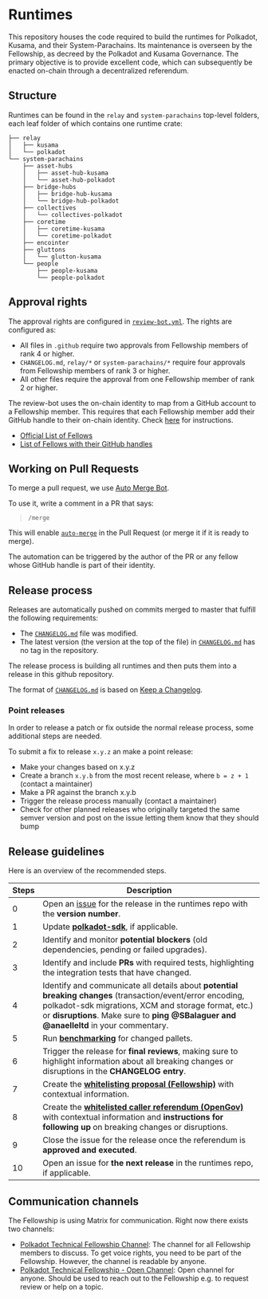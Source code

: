 # Runtimes

This repository houses the code required to build the runtimes for Polkadot, Kusama, and their System-Parachains. Its maintenance is overseen by the Fellowship, as decreed by the Polkadot and Kusama Governance. The primary objective is to provide excellent code, which can subsequently be enacted on-chain through a decentralized referendum.

## Structure

Runtimes can be found in the `relay` and `system-parachains` top-level folders, each leaf folder of which contains one runtime crate:

<!-- Run "tree -I 'target' -d -L 3" and then delete some folders from Polkadot and Kusama. -->

```pre
├── relay
│   ├── kusama
│   └── polkadot
└── system-parachains
    ├── asset-hubs
    │   ├── asset-hub-kusama
    │   └── asset-hub-polkadot
    ├── bridge-hubs
    │   ├── bridge-hub-kusama
    │   └── bridge-hub-polkadot
    ├── collectives
    │   └── collectives-polkadot
    ├── coretime
    │   ├── coretime-kusama
    │   └── coretime-polkadot
    ├── encointer
    ├── gluttons
    │   └── glutton-kusama
    └── people
        ├── people-kusama
        └── people-polkadot
```

## Approval rights

The approval rights are configured in [`review-bot.yml`](.github/review-bot.yml). The rights are configured as:

- All files in `.github` require two approvals from Fellowship members of rank 4 or higher.
- `CHANGELOG.md`, `relay/*` or `system-parachains/*` require four approvals from Fellowship members of rank 3 or higher.
- All other files require the approval from one Fellowship member of rank 2 or higher.

The review-bot uses the on-chain identity to map from a GitHub account to a Fellowship member. This requires that each Fellowship member add their GitHub handle to their on-chain identity. Check [here](docs/on-chain-identity.md) for instructions.

- [Official List of Fellows](https://polkadot-fellows.github.io/dashboard/#/members)
- [List of Fellows with their GitHub handles](https://fellowship.tasty.limo/)

## Working on Pull Requests

To merge a pull request, we use [Auto Merge Bot](https://github.com/paritytech/auto-merge-bot).

To use it, write a comment in a PR that says:

> `/merge`

This will enable [`auto-merge`](https://docs.github.com/en/pull-requests/collaborating-with-pull-requests/incorporating-changes-from-a-pull-request/automatically-merging-a-pull-request) in the Pull Request (or merge it if it is ready to merge).

The automation can be triggered by the author of the PR or any fellow whose GitHub handle is part of their identity.

## Release process

Releases are automatically pushed on commits merged to master that fulfill the following requirements:

- The [`CHANGELOG.md`](CHANGELOG.md) file was modified.
- The latest version (the version at the top of the file) in [`CHANGELOG.md`](CHANGELOG.md) has no tag in the repository.

The release process is building all runtimes and then puts them into a release in this github repository.

The format of [`CHANGELOG.md`](CHANGELOG.md) is based on [Keep a Changelog](https://keepachangelog.com/en/1.0.0/).

### Point releases

In order to release a patch or fix outside the normal release process, some additional steps are needed.

To submit a fix to release `x.y.z` an make a point release:

- Make your changes based on x.y.z
- Create a branch `x.y.b` from the most recent release, where `b = z + 1` (contact a maintainer)
- Make a PR against the branch x.y.b
- Trigger the release process manually (contact a maintainer)
- Check for other planned releases who originally targeted the same semver version and post on the issue letting them know that they should bump

## Release guidelines

Here is an overview of the recommended steps.

|Steps |Description |
|------|------------|
|0 |Open an [issue](https://github.com/polkadot-fellows/runtimes/issues) for the release in the runtimes repo with the **version number**. |
|1 |Update **[polkadot-sdk](https://github.com/paritytech/polkadot-sdk?tab=readme-ov-file#-releases)**, if applicable. |
|2 |Identify and monitor **potential blockers** (old dependencies, pending or failed upgrades). |
|3 |Identify and include **PRs** with required tests, highlighting the integration tests that have changed. |
|4 |Identify and communicate all details about **potential breaking changes** (transaction/event/error encoding, polkadot-sdk migrations, XCM and storage format, etc.) or **disruptions**. Make sure to **ping @SBalaguer and @anaelleltd** in your commentary. |
|5 |Run **[benchmarking](https://github.com/polkadot-fellows/runtimes/blob/main/docs/weight-generation.md)** for changed pallets. |
|6 |Trigger the release for **final reviews**, making sure to highlight information about all breaking changes or disruptions in the **CHANGELOG entry**. |
|7 |Create the **[whitelisting proposal (Fellowship)](https://github.com/joepetrowski/opengov-cli)** with contextual information.|
|8 |Create the **[whitelisted caller referendum (OpenGov)](https://github.com/joepetrowski/opengov-cli)** with contextual information and **instructions for following up** on breaking changes or disruptions. |
|9 |Close the issue for the release once the referendum is **approved and executed**. |
|10 |Open an issue for **the next release** in the runtimes repo, if applicable.|


## Communication channels

The Fellowship is using Matrix for communication. Right now there exists two channels:

- [Polkadot Technical Fellowship Channel](https://matrix.to/#/#fellowship-members:parity.io): The channel for all Fellowship members to discuss. To get voice rights, you need to be part of the Fellowship. However, the channel is readable by anyone.
- [Polkadot Technical Fellowship - Open Channel](https://matrix.to/#/#fellowship-open-channel:parity.io): Open channel for anyone. Should be used to reach out to the Fellowship e.g. to request review or help on a topic.
